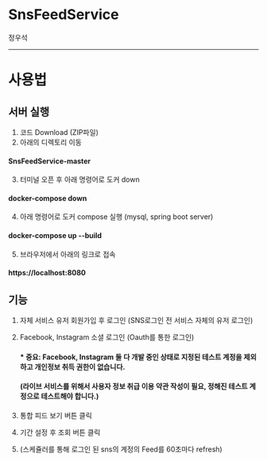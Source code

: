 # SnsFeedService
정우석


---------------------------------------------
# 사용법


## 서버 실행
1. 코드 Download (ZIP파일)
2. 아래의 디렉토리 이동
#### SnsFeedService-master

3. 터미널 오픈 후 아래 명령어로 도커 down
#### docker-compose down
4. 아래 명령어로 도커 compose 실행 (mysql, spring boot server)
#### docker-compose up --build
5. 브라우저에서 아래의 링크로 접속
#### https://localhost:8080

## 기능
1. 자체 서비스 유저 회원가입 후 로그인 (SNS로그인 전 서비스 자체의 유저 로그인)
2. Facebook, Instagram 소셜 로그인 (Oauth를 통한 로그인)
   #### * 중요: Facebook, Instagram 둘 다 개발 중인 상태로 지정된 테스트 계정을 제외하고 개인정보 취득 권한이 없습니다.
   ####   (라이브 서비스를 위해서 사용자 정보 취급 이용 약관 작성이 필요, 정해진 테스트 계정으로 테스트해야 합니다.)
   
3. 통합 피드 보기 버튼 클릭
4. 기간 설정 후 조회 버튼 클릭
5. (스케쥴러를 통해 로그인 된 sns의 계정의 Feed를 60초마다 refresh)
